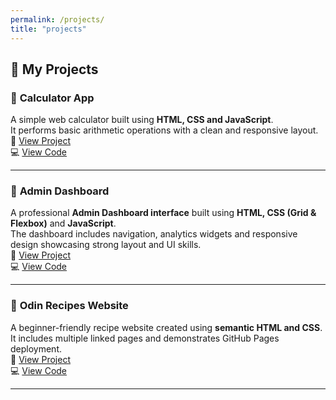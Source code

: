 ```yaml
---
permalink: /projects/
title: "projects"
---
```


## 🚀 **My Projects**

### 🧮 **Calculator App**
A simple web calculator built using **HTML, CSS and JavaScript**.  
It performs basic arithmetic operations with a clean and responsive layout.  
🔗 [View Project](https://evelynemunguti.github.io/Calculator/)  
💻 [View Code](https://github.com/Evelynemunguti/Calculator)

---

### 🧩 **Admin Dashboard**
A professional **Admin Dashboard interface** built using **HTML, CSS (Grid & Flexbox)** and **JavaScript**.  
The dashboard includes navigation, analytics widgets and responsive design showcasing strong layout and UI skills.  
🔗 [View Project](https://evelynemunguti.github.io/Admin_Dashboard/)  
💻 [View Code](https://github.com/Evelynemunguti/Admin_Dashboard)

---

### 🧁 **Odin Recipes Website**
A beginner-friendly recipe website created using **semantic HTML and CSS**.  
It includes multiple linked pages and demonstrates GitHub Pages deployment.  
🔗 [View Project](https://evelynemunguti.github.io/odin-recipes/)  
💻 [View Code](https://github.com/Evelynemunguti/odin-recipes)

---

